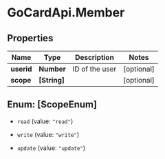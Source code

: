 # GoCardApi.Member

## Properties
Name | Type | Description | Notes
------------ | ------------- | ------------- | -------------
**userid** | **Number** | ID of the user | [optional] 
**scope** | **[String]** |  | [optional] 


<a name="[ScopeEnum]"></a>
## Enum: [ScopeEnum]


* `read` (value: `"read"`)

* `write` (value: `"write"`)

* `update` (value: `"update"`)





